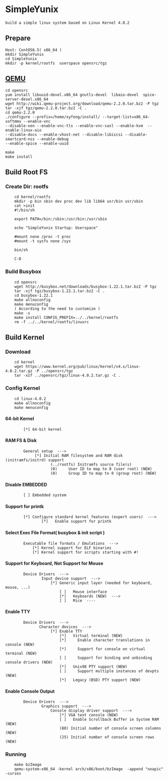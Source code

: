 SimpleYunix
===========

    build a simple linux system based on Linux Kernel 4.0.2

## Prepare
    Host: CentOS6.5( x86_64 )
    mkdir SimpleYunix
    cd SimpleYunix
    mkdir -p kernel/rootfs  userspace opensrc/tgz


## [QEMU]( http://qemu-project.org/Main_Page )

    cd opensrc
    yum install libuuid-devel.x86_64 gnutls-devel  libaio-devel  spice-server-devel.x86_64
    wget http://wiki.qemu-project.org/download/qemu-2.2.0.tar.bz2 -P tgz
    tar -xjf tgz/qemu-2.2.0.tar.bz2 -C .
    cd qemu-2.2.0
    ./configure --prefix=/home/xyfeng/install/ --target-list=x86_64-softmmu --enable-vnc
    --disable-xen --enable-vnc-tls --enable-vnc-sasl --enable-kvm  --enable-linux-aio
    --disable-docs --enable-vhost-net --disable-libiscsi --disable-smartcard-nss --enable-debug
    --enable-spice --enable-uuid

    make
    make install


## Build Root FS

### Create Dir: rootfs

        cd kernel/rootfs
        mkdir -p bin sbin dev proc dev lib lib64 usr/bin usr/sbin
        cat >init
        #!/bin/sh

        export PATH=/bin:/sbin:/usr/bin:/usr/sbin

        echo "SimpleYunix Startup: Userspace"

        #mount none /proc -t proc
        #mount -t sysfs none /sys

        bin/sh

        C-D

### Build Busybox

        cd opensrc
        wget http://busybox.net/downloads/busybox-1.22.1.tar.bz2 -P tgz
        tar -xjf tgz/busybox-1.22.1.tar.bz2 -C .
        cd busybox-1.22.1
        make allnoconfig
        make menuconfig
        ( According to the need to customize )
        make -s
        make install CONFIG_PREFIX=../../kernel/rootfs
        rm -f ../../kernel/rootfs/linuxrc


## Build Kernel

### Download

        cd kernel
        wget https://www.kernel.org/pub/linux/kernel/v4.x/linux-4.0.2.tar.gz -P ../opensrc/tgz
        tar -xzf ../opensrc/tgz/linux-4.0.2.tar.gz -C .

### Config Kernel

        cd linux-4.0.2
        make allnoconfig
        make menuconfig

#### 64-bit Kernel
            [*] 64-bit kernel

#### RAM FS & Disk
            General setup  --->
                 [*] Initial RAM filesystem and RAM disk (initramfs/initrd) support
                        (../rootfs) Initramfs source file(s)
                        (0)     User ID to map to 0 (user root) (NEW)
                        (0)     Group ID to map to 0 (group root) (NEW)

#### Disable EMBEDDED

            [ ] Embedded system

#### Support for printk

            [*] Configure standard kernel features (expert users)  --->
                    [*]   Enable support for printk

#### Select Exec File Format( busybox & init script )

            Executable file formats / Emulations  --->
                [*] Kernel support for ELF binaries
                [*] Kernel support for scripts starting with #!

#### Support for Keyboard, Not Support for Mouse

            Device Drivers  --->
                    Input device support  --->
                        [*] Generic input layer (needed for keyboard, mouse, ...)
                            [ ]   Mouse interface
                            [*]   Keyboards (NEW)  --->
                            [ ]   Mice  ----
#### Enable TTY

            Device Drivers  --->
                   Character devices  --->
                        [*] Enable TTY
                            [*]   Virtual terminal (NEW)
                            [*]     Enable character translations in console (NEW)
                            [*]     Support for console on virtual terminal (NEW)
                            [ ]     Support for binding and unbinding console drivers (NEW)
                            [*]   Unix98 PTY support (NEW)
                            [ ]     Support multiple instances of devpts (NEW)
                            [*]   Legacy (BSD) PTY support (NEW)

#### Enable Console Output

            Device Drivers  --->
                    Graphics support  --->
                        Console display driver support  --->
                            [*] VGA text console (NEW)
                            [ ]   Enable Scrollback Buffer in System RAM (NEW)
                            (80) Initial number of console screen columns (NEW)
                            (25) Initial number of console screen rows (NEW)


### Running
        make bzImage
        qemu-system-x86_64 -kernel arch/x86/boot/bzImage  -append "noapic" -curses



